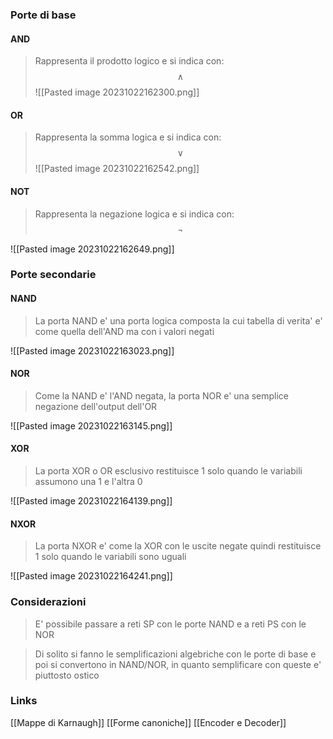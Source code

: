 ### Porte di base
#### AND
>Rappresenta il prodotto logico e si indica con: $$\land$$
![[Pasted image 20231022162300.png]]
#### OR
>Rappresenta la somma logica e si indica con: 
>$$\lor$$
![[Pasted image 20231022162542.png]]
#### NOT
>Rappresenta la negazione logica e si indica con: 
>$$\neg$$

![[Pasted image 20231022162649.png]]




### Porte secondarie
#### NAND
>La porta NAND e' una porta logica composta la cui tabella di verita' e' come quella dell'AND ma con i valori negati 

![[Pasted image 20231022163023.png]]
#### NOR
>Come la NAND e' l'AND negata, la porta NOR e' una semplice negazione dell'output dell'OR

![[Pasted image 20231022163145.png]]

#### XOR
>La porta XOR o OR esclusivo restituisce 1 solo quando le variabili assumono una 1 e l'altra 0

![[Pasted image 20231022164139.png]]

#### NXOR
>La porta NXOR e' come la XOR con le uscite negate quindi restituisce 1 solo quando le variabili sono uguali

![[Pasted image 20231022164241.png]]

### Considerazioni
>E' possibile passare a reti SP con le porte NAND e a reti PS con le NOR

>Di solito si fanno le semplificazioni algebriche con le porte di base e poi si convertono in NAND/NOR, in quanto semplificare con queste e' piuttosto ostico




### Links
[[Mappe di Karnaugh]]
[[Forme canoniche]]
[[Encoder e Decoder]]